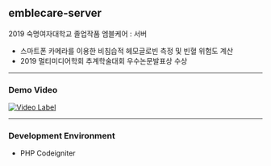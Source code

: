 ## emblecare-server
2019 숙명여자대학교 졸업작품 엠블케어 : 서버
- 스마트폰 카메라를 이용한 비침습적 헤모글로빈 측정 및 빈혈 위험도 계산
- 2019 멀티미디어학회 추계학술대회 우수논문발표상 수상

------
### Demo Video
[![Video Label](http://img.youtube.com/vi/S0A-YuS9tQs/0.jpg)](https://youtu.be/S0A-YuS9tQs?t=0s) 

------

### Development Environment

- PHP Codeigniter

